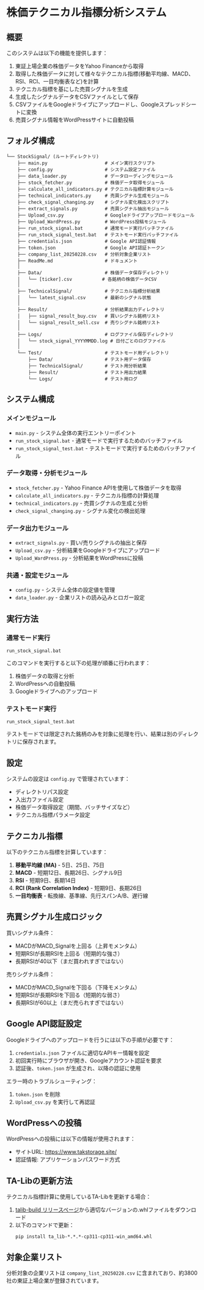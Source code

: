 # 株価テクニカル指標分析システム

## 概要

このシステムは以下の機能を提供します：

1. 東証上場企業の株価データをYahoo Financeから取得
2. 取得した株価データに対して様々なテクニカル指標(移動平均線、MACD、RSI、RCI、一目均衡表など)を計算
3. テクニカル指標を基にした売買シグナルを生成
4. 生成したシグナルデータをCSVファイルとして保存
5. CSVファイルをGoogleドライブにアップロードし、Googleスプレッドシートに変換
6. 売買シグナル情報をWordPressサイトに自動投稿

## フォルダ構成

```
└── StockSignal/ (ルートディレクトリ)
    ├── main.py                     # メイン実行スクリプト
    ├── config.py                   # システム設定ファイル
    ├── data_loader.py              # データローディングモジュール
    ├── stock_fetcher.py            # 株価データ取得モジュール
    ├── calculate_all_indicators.py # テクニカル指標計算モジュール
    ├── technical_indicators.py     # 売買シグナル生成モジュール
    ├── check_signal_changing.py    # シグナル変化検出スクリプト
    ├── extract_signals.py          # 売買シグナル抽出モジュール
    ├── Upload_csv.py               # Googleドライブアップロードモジュール
    ├── Upload_WardPress.py         # WordPress投稿モジュール
    ├── run_stock_signal.bat        # 通常モード実行バッチファイル
    ├── run_stock_signal_test.bat   # テストモード実行バッチファイル
    ├── credentials.json            # Google API認証情報
    ├── token.json                  # Google API認証トークン
    ├── company_list_20250228.csv   # 分析対象企業リスト
    ├── ReadMe.md                   # ドキュメント
    │
    ├── Data/                       # 株価データ保存ディレクトリ
    │   └── [ticker].csv           # 各銘柄の株価データCSV
    │
    ├── TechnicalSignal/            # テクニカル指標分析結果
    │   └── latest_signal.csv       # 最新のシグナル状態
    │
    ├── Result/                     # 分析結果出力ディレクトリ
    │   ├── signal_result_buy.csv   # 買いシグナル銘柄リスト
    │   └── signal_result_sell.csv  # 売りシグナル銘柄リスト
    │
    ├── Logs/                       # ログファイル保存ディレクトリ
    │   └── stock_signal_YYYYMMDD.log # 日付ごとのログファイル
    │
    └── Test/                       # テストモード用ディレクトリ
        ├── Data/                   # テスト用データ保存
        ├── TechnicalSignal/        # テスト用分析結果
        ├── Result/                 # テスト用出力結果
        └── Logs/                   # テスト用ログ
```

## システム構成

### メインモジュール

- `main.py` - システム全体の実行エントリーポイント
- `run_stock_signal.bat` - 通常モードで実行するためのバッチファイル
- `run_stock_signal_test.bat` - テストモードで実行するためのバッチファイル

### データ取得・分析モジュール

- `stock_fetcher.py` - Yahoo Finance APIを使用して株価データを取得
- `calculate_all_indicators.py` - テクニカル指標の計算処理
- `technical_indicators.py` - 売買シグナルの生成と分析
- `check_signal_changing.py` - シグナル変化の検出処理

### データ出力モジュール

- `extract_signals.py` - 買い/売りシグナルの抽出と保存
- `Upload_csv.py` - 分析結果をGoogleドライブにアップロード
- `Upload_WardPress.py` - 分析結果をWordPressに投稿

### 共通・設定モジュール

- `config.py` - システム全体の設定値を管理
- `data_loader.py` - 企業リストの読み込みとロガー設定

## 実行方法

### 通常モード実行

```
run_stock_signal.bat
```

このコマンドを実行すると以下の処理が順番に行われます：
1. 株価データの取得と分析
2. WordPressへの自動投稿
3. Googleドライブへのアップロード

### テストモード実行

```
run_stock_signal_test.bat
```

テストモードでは限定された銘柄のみを対象に処理を行い、結果は別のディレクトリに保存されます。

## 設定

システムの設定は `config.py` で管理されています：

- ディレクトリパス設定
- 入出力ファイル設定
- 株価データ取得設定（期間、バッチサイズなど）
- テクニカル指標パラメータ設定

## テクニカル指標

以下のテクニカル指標を計算しています：

1. **移動平均線 (MA)** - 5日、25日、75日
2. **MACD** - 短期12日、長期26日、シグナル9日
3. **RSI** - 短期9日、長期14日
4. **RCI (Rank Correlation Index)** - 短期9日、長期26日
5. **一目均衡表** - 転換線、基準線、先行スパンA/B、遅行線

## 売買シグナル生成ロジック

買いシグナル条件：
- MACDがMACD_Signalを上回る（上昇モメンタム）
- 短期RSIが長期RSIを上回る（短期的な強さ）
- 長期RSIが40以下（まだ買われすぎではない）

売りシグナル条件：
- MACDがMACD_Signalを下回る（下降モメンタム）
- 短期RSIが長期RSIを下回る（短期的な弱さ）
- 長期RSIが60以上（まだ売られすぎではない）

## Google API認証設定

Googleドライブへのアップロードを行うには以下の手順が必要です：

1. `credentials.json` ファイルに適切なAPIキー情報を設定
2. 初回実行時にブラウザが開き、Googleアカウント認証を要求
3. 認証後、`token.json` が生成され、以降の認証に使用

エラー時のトラブルシューティング：
1. `token.json` を削除
2. `Upload_csv.py` を実行して再認証

## WordPressへの投稿

WordPressへの投稿には以下の情報が使用されます：
- サイトURL: https://www.takstorage.site/
- 認証情報: アプリケーションパスワード方式

## TA-Libの更新方法

テクニカル指標計算に使用しているTA-Libを更新する場合：

1. [talib-build リリースページ](https://github.com/cgohlke/talib-build/releases)から適切なバージョンの.whlファイルをダウンロード
2. 以下のコマンドで更新：
   ```
   pip install ta_lib-*.*.*-cp311-cp311-win_amd64.whl
   ```

## 対象企業リスト

分析対象の企業リストは `company_list_20250228.csv` に含まれており、約3800社の東証上場企業が登録されています。